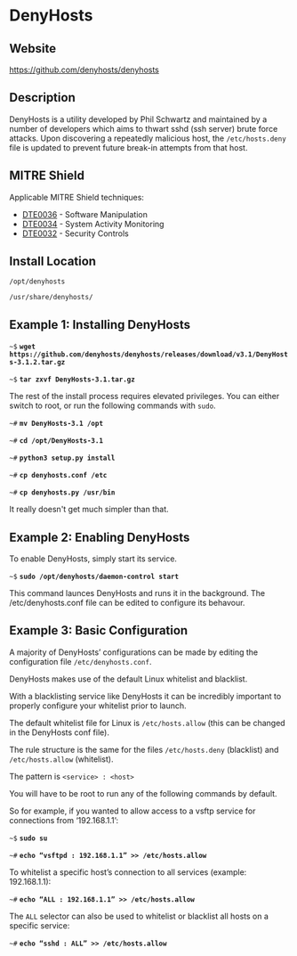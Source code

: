 
DenyHosts
=========

Website
-------

<https://github.com/denyhosts/denyhosts>

Description
-----------

DenyHosts is a utility developed by Phil Schwartz and maintained by a number of developers which aims
to thwart sshd (ssh server) brute force attacks. Upon discovering a repeatedly malicious host, the `/etc/hosts.deny`
file is updated to prevent future break-in attempts from that host.

MITRE Shield
------------

Applicable MITRE Shield techniques:
* [DTE0036](https://shield.mitre.org/techniques/DTE0036) - Software Manipulation
* [DTE0034](https://shield.mitre.org/techniques/DTE0034) - System Activity Monitoring
* [DTE0032](https://shield.mitre.org/techniques/DTE0032) - Security Controls

Install Location
----------------
`/opt/denyhosts`

`/usr/share/denyhosts/`

Example 1: Installing DenyHosts
-------------------------------

`~$` **`wget https://github.com/denyhosts/denyhosts/releases/download/v3.1/DenyHosts-3.1.2.tar.gz`**

`~$` **`tar zxvf DenyHosts-3.1.tar.gz`**

The rest of the install process requires elevated privileges. You can either switch to root, or run the
following commands with `sudo`.

`~#` **`mv DenyHosts-3.1 /opt`**

`~#` **`cd /opt/DenyHosts-3.1`**

`~#` **`python3 setup.py install`**

`~#` **`cp denyhosts.conf /etc`**

`~#` **`cp denyhosts.py /usr/bin`**

It really doesn't get much simpler than that.

Example 2: Enabling DenyHosts
-----------------------------

To enable DenyHosts, simply start its service.

`~$` **`sudo /opt/denyhosts/daemon-control start`**

This command launces DenyHosts and runs it in the background. The /etc/denyhosts.conf
file can be edited to configure its behavour.

Example 3: Basic Configuration
------------------------------

A majority of DenyHosts’ configurations can be made by editing the configuration file
`/etc/denyhosts.conf`.

DenyHosts makes use of the default Linux whitelist and blacklist.

With a blacklisting service like DenyHosts it can be incredibly important to properly configure
your whitelist prior to launch.

The default whitelist file for Linux is `/etc/hosts.allow` (this can be changed in the DenyHosts conf file).

The rule structure is the same for the files `/etc/hosts.deny` (blacklist) and `/etc/hosts.allow` (whitelist).

The pattern is `<service> : <host>`

You will have to be root to run any of the following commands by default.

So for example, if you wanted to allow access to a vsftp service for connections from ‘192.168.1.1’:

`~$` **`sudo su`**

`~#` **`echo “vsftpd : 192.168.1.1” >> /etc/hosts.allow`**

To whitelist a specific host’s connection to all services (example: 192.168.1.1):

`~#` **`echo “ALL : 192.168.1.1” >> /etc/hosts.allow`**

The `ALL` selector can also be used to whitelist or blacklist all hosts on a specific service:

`~#` **`echo “sshd : ALL” >> /etc/hosts.allow`**

